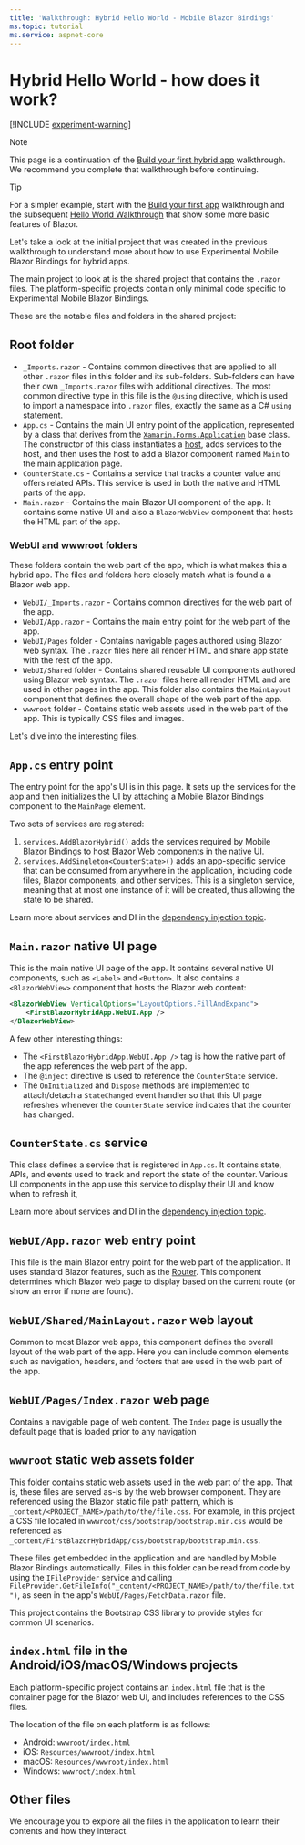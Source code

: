 ```yaml
---
title: 'Walkthrough: Hybrid Hello World - Mobile Blazor Bindings'
ms.topic: tutorial
ms.service: aspnet-core
---
```


# Hybrid Hello World - how does it work?

[!INCLUDE [experiment-warning](../includes/experiment-warning.md)]

> [!NOTE]
> This page is a continuation of the [Build your first hybrid app](build-first-hybrid-app.md) walkthrough. We recommend you complete that walkthrough before continuing.

> [!TIP]
> For a simpler example, start with the [Build your first app](build-first-app.md) walkthrough and the subsequent [Hello World Walkthrough](hello-world.md) that show some more basic features of Blazor.

Let's take a look at the initial project that was created in the previous walkthrough to understand more about how to use Experimental Mobile Blazor Bindings for hybrid apps.

The main project to look at is the shared project that contains the `.razor` files. The platform-specific projects contain only minimal code specific to Experimental Mobile Blazor Bindings.

These are the notable files and folders in the shared project:

## Root folder

* `_Imports.razor` - Contains common directives that are applied to all other `.razor` files in this folder and its sub-folders. Sub-folders can have their own `_Imports.razor` files with additional directives. The most common directive type in this file is the `@using` directive, which is used to import a namespace into `.razor` files, exactly the same as a C# `using` statement.
* `App.cs` - Contains the main UI entry point of the application, represented by a class that derives from the [`Xamarin.Forms.Application`](/dotnet/api/xamarin.forms.application) base class. The constructor of this class instantiates a [host](/aspnet/core/fundamentals/host/generic-host), adds services to the host, and then uses the host to add a Blazor component named `Main` to the main application page.
* `CounterState.cs` - Contains a service that tracks a counter value and offers related APIs. This service is used in both the native and HTML parts of the app.
* `Main.razor` - Contains the main Blazor UI component of the app. It contains some native UI and also a `BlazorWebView` component that hosts the HTML part of the app.

### WebUI and wwwroot folders

These folders contain the web part of the app, which is what makes this a hybrid app. The files and folders here closely match what is found a a Blazor web app.

* `WebUI/_Imports.razor` - Contains common directives for the web part of the app.
* `WebUI/App.razor` - Contains the main entry point for the web part of the app.
* `WebUI/Pages` folder - Contains navigable pages authored using Blazor web syntax. The `.razor` files here all render HTML and share app state with the rest of the app.
* `WebUI/Shared` folder - Contains shared reusable UI components authored using Blazor web syntax. The `.razor` files here all render HTML and are used in other pages in the app. This folder also contains the `MainLayout` component that defines the overall shape of the web part of the app.
* `wwwroot` folder - Contains static web assets used in the web part of the app. This is typically CSS files and images.

Let's dive into the interesting files.

## `App.cs` entry point

The entry point for the app's UI is in this page. It sets up the services for the app and then initializes the UI by attaching a Mobile Blazor Bindings component to the `MainPage` element.

Two sets of services are registered:

1. `services.AddBlazorHybrid()` adds the services required by Mobile Blazor Bindings to host Blazor Web components in the native UI.
1. `services.AddSingleton<CounterState>()` adds an app-specific service that can be consumed from anywhere in the application, including code files, Blazor components, and other services. This is a singleton service, meaning that at most one instance of it will be created, thus allowing the state to be shared.

Learn more about services and DI in the [dependency injection topic](../advanced/dependency-injection.md).

## `Main.razor` native UI page

This is the main native UI page of the app. It contains several native UI components, such as `<Label>` and `<Button>`. It also contains a `<BlazorWebView>` component that hosts the Blazor web content:

```xml
<BlazorWebView VerticalOptions="LayoutOptions.FillAndExpand">
    <FirstBlazorHybridApp.WebUI.App />
</BlazorWebView>
```

A few other interesting things:

* The `<FirstBlazorHybridApp.WebUI.App />` tag is how the native part of the app references the web part of the app.
* The `@inject` directive is used to reference the `CounterState` service.
* The `OnInitialized` and `Dispose` methods are implemented to attach/detach a `StateChanged` event handler so that this UI page refreshes whenever the `CounterState` service indicates that the counter has changed.

## `CounterState.cs` service

This class defines a service that is registered in `App.cs`. It contains state, APIs, and events used to track and report the state of the counter. Various UI components in the app use this service to display their UI and know when to refresh it,

Learn more about services and DI in the [dependency injection topic](../advanced/dependency-injection.md).

## `WebUI/App.razor` web entry point

This file is the main Blazor entry point for the web part of the application. It uses standard Blazor features, such as the [Router](/aspnet/core/blazor/fundamentals/routing). This component determines which Blazor web page to display based on the current route (or show an error if none are found).

## `WebUI/Shared/MainLayout.razor` web layout

Common to most Blazor web apps, this component defines the overall layout of the web part of the app. Here you can include common elements such as navigation, headers, and footers that are used in the web part of the app.

## `WebUI/Pages/Index.razor` web page

Contains a navigable page of web content. The `Index` page is usually the default page that is loaded prior to any navigation

## `wwwroot` static web assets folder

This folder contains static web assets used in the web part of the app. That is, these files are served as-is by the web browser component. They are referenced using the Blazor static file path pattern, which is `_content/<PROJECT_NAME>/path/to/the/file.css`. For example, in this project a CSS file located in `wwwroot/css/bootstrap/bootstrap.min.css` would be referenced as `_content/FirstBlazorHybridApp/css/bootstrap/bootstrap.min.css`.

These files get embedded in the application and are handled by Mobile Blazor Bindings automatically. Files in this folder can be read from code by using the `IFileProvider` service and calling  `FileProvider.GetFileInfo("_content/<PROJECT_NAME>/path/to/the/file.txt")`, as seen in the app's `WebUI/Pages/FetchData.razor` file.

This project contains the Bootstrap CSS library to provide styles for common UI scenarios.

## `index.html` file in the Android/iOS/macOS/Windows projects

Each platform-specific project contains an `index.html` file that is the container page for the Blazor web UI, and includes references to the CSS files.

The location of the file on each platform is as follows:

* Android: `wwwroot/index.html`
* iOS: `Resources/wwwroot/index.html`
* macOS: `Resources/wwwroot/index.html`
* Windows: `wwwroot/index.html`

## Other files

We encourage you to explore all the files in the application to learn their contents and how they interact.
